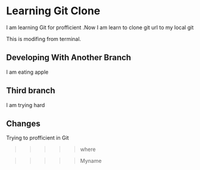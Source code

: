 # Learning Git Clone

I am learning Git for profficient .Now I am learn to clone git url to my local git

This is modifing from terminal.

## Developing With Another Branch


I am eating apple

## Third branch

I am trying hard

## Changes 

Trying to profficient in Git

>>>>>where

>>>>>Myname
